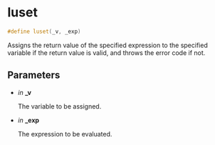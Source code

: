 # luset

```c++
#define luset(_v, _exp)
```

Assigns the return value of the specified expression to the specified variable if the return value is valid, and throws the error code if not. 



## Parameters
* *in* **_v**

    The variable to be assigned. 

* *in* **_exp**

    The expression to be evaluated. 

